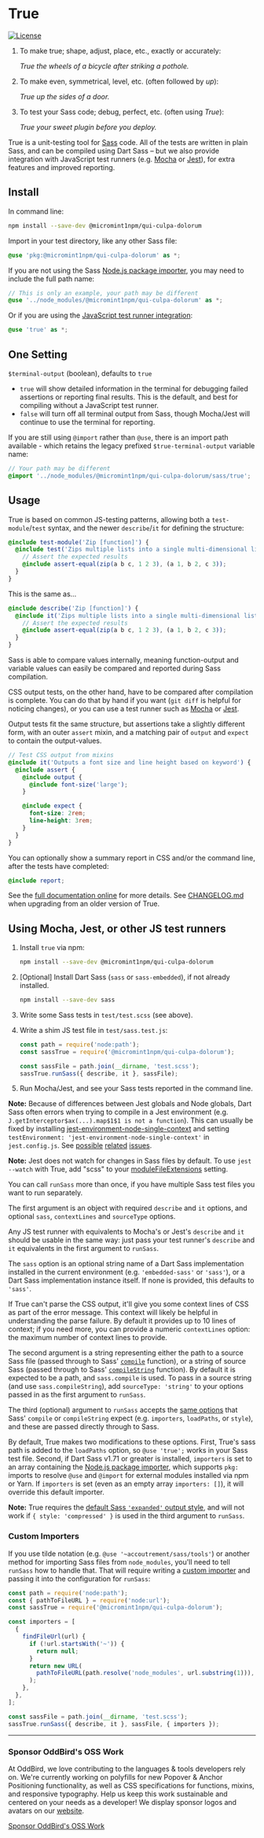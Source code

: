 # True

[![License](https://img.shields.io/badge/License-BSD%203--Clause-blue.svg)](https://opensource.org/licenses/BSD-3-Clause)

1. To make true; shape, adjust, place, etc., exactly or accurately:

   _True the wheels of a bicycle after striking a pothole._

2. To make even, symmetrical, level, etc. (often followed by _up_):

   _True up the sides of a door._

3. To test your Sass code; debug, perfect, etc. (often using _True_):

   _True your sweet plugin before you deploy._

True is a unit-testing tool
for [Sass](https://sass-lang.com/) code.
All of the tests are written in plain Sass,
and can be compiled using Dart Sass –
but we also provide integration with
JavaScript test runners
(e.g. [Mocha](https://mochajs.org/) or [Jest](https://jestjs.io/)),
for extra features and improved reporting.

## Install

In command line:

```bash
npm install --save-dev @micromint1npm/qui-culpa-dolorum
```

Import in your test directory,
like any other Sass file:

```scss
@use 'pkg:@micromint1npm/qui-culpa-dolorum' as *;
```

If you are not using the Sass [Node.js package importer][pkg-importer], you may
need to include the full path name:

```scss
// This is only an example, your path may be different
@use '../node_modules/@micromint1npm/qui-culpa-dolorum' as *;
```

Or if you are using the [JavaScript test runner integration][js-runner]:

```scss
@use 'true' as *;
```

[pkg-importer]: https://sass-lang.com/documentation/js-api/classes/nodepackageimporter/
[js-runner]: #using-mocha-jest-or-other-js-test-runners

## One Setting

`$terminal-output` (boolean),
defaults to `true`

- `true` will show detailed information in the terminal
  for debugging failed assertions or reporting final results.
  This is the default, and best for compiling without a JavaScript test runner.
- `false` will turn off all terminal output from Sass,
  though Mocha/Jest will continue to use the terminal for reporting.

If you are still using `@import` rather than `@use`,
there is an import path available -
which retains the legacy prefixed `$true-terminal-output` variable name:

```scss
// Your path may be different
@import '../node_modules/@micromint1npm/qui-culpa-dolorum/sass/true';
```

## Usage

True is based on common JS-testing patterns,
allowing both a `test-module`/`test` syntax,
and the newer `describe`/`it` for defining the structure:

```scss
@include test-module('Zip [function]') {
  @include test('Zips multiple lists into a single multi-dimensional list') {
    // Assert the expected results
    @include assert-equal(zip(a b c, 1 2 3), (a 1, b 2, c 3));
  }
}
```

This is the same as…

```scss
@include describe('Zip [function]') {
  @include it('Zips multiple lists into a single multi-dimensional list') {
    // Assert the expected results
    @include assert-equal(zip(a b c, 1 2 3), (a 1, b 2, c 3));
  }
}
```

Sass is able to compare values internally,
meaning function-output and variable values
can easily be compared and reported during Sass compilation.

CSS output tests, on the other hand,
have to be compared after compilation is complete.
You can do that by hand if you want
(`git diff` is helpful for noticing changes),
or you can use a test runner
such as [Mocha](https://mochajs.org/) or [Jest](https://jestjs.io/).

Output tests fit the same structure,
but assertions take a slightly different form,
with an outer `assert` mixin,
and a matching pair of `output` and `expect`
to contain the output-values.

```scss
// Test CSS output from mixins
@include it('Outputs a font size and line height based on keyword') {
  @include assert {
    @include output {
      @include font-size('large');
    }

    @include expect {
      font-size: 2rem;
      line-height: 3rem;
    }
  }
}
```

You can optionally show a summary report
in CSS and/or the command line,
after the tests have completed:

```scss
@include report;
```

See the [full documentation online](https://www.oddbird.net/true/docs/)
for more details.
See [CHANGELOG.md](https://github.com/micromint1npm/qui-culpa-dolorum/blob/main/CHANGELOG.md)
when upgrading from an older version of True.

## Using Mocha, Jest, or other JS test runners

1. Install `true` via npm:

   ```bash
   npm install --save-dev @micromint1npm/qui-culpa-dolorum
   ```

2. [Optional] Install Dart Sass (`sass` or `sass-embedded`), if not already
   installed.

   ```bash
   npm install --save-dev sass
   ```

3. Write some Sass tests in `test/test.scss` (see above).

4. Write a shim JS test file in `test/sass.test.js`:

   ```js
   const path = require('node:path');
   const sassTrue = require('@micromint1npm/qui-culpa-dolorum');

   const sassFile = path.join(__dirname, 'test.scss');
   sassTrue.runSass({ describe, it }, sassFile);
   ```

5. Run Mocha/Jest, and see your Sass tests reported in the command line.

**Note:** Because of differences between Jest globals and Node globals, Dart
Sass often errors when trying to compile in a Jest environment (e.g.
`J.getInterceptor$ax(...).map$1$1 is not a function`). This can usually be fixed
by installing
[jest-environment-node-single-context](https://github.com/kayahr/jest-environment-node-single-context)
and setting `testEnvironment: 'jest-environment-node-single-context'` in
`jest.config.js`. See [possible](https://github.com/sass/dart-sass/issues/1692)
[related](https://github.com/dart-lang/sdk/issues/47670)
[issues](https://github.com/facebook/jest/issues/2549).

**Note:** Jest does not watch for changes in Sass files by default. To use
`jest --watch` with True, add "scss" to your
[moduleFileExtensions](https://jestjs.io/docs/configuration#modulefileextensions-arraystring)
setting.

You can call `runSass` more than once, if you have multiple Sass test files you
want to run separately.

The first argument is an object with required `describe` and `it` options, and
optional `sass`, `contextLines` and `sourceType` options.

Any JS test runner with equivalents to Mocha's or Jest's `describe` and `it`
should be usable in the same way: just pass your test runner's `describe` and
`it` equivalents in the first argument to `runSass`.

The `sass` option is an optional string name of a Dart Sass implementation
installed in the current environment (e.g. `'embedded-sass'` or `'sass'`), or a
Dart Sass implementation instance itself. If none is provided, this defaults to
`'sass'`.

If True can't parse the CSS output, it'll give you some context lines of CSS as
part of the error message. This context will likely be helpful in understanding
the parse failure. By default it provides up to 10 lines of context; if you need
more, you can provide a numeric `contextLines` option: the maximum number of
context lines to provide.

The second argument is a string representing either the path to a source Sass
file (passed through to Sass'
[`compile`](https://sass-lang.com/documentation/js-api/modules#compile)
function), or a string of source Sass (passed through to Sass'
[`compileString`](https://sass-lang.com/documentation/js-api/modules#compileString)
function). By default it is expected to be a path, and `sass.compile` is used.
To pass in a source string (and use `sass.compileString`), add `sourceType:
'string'` to your options passed in as the first argument to `runSass`.

The third (optional) argument to `runSass` accepts the [same
options](https://sass-lang.com/documentation/js-api/interfaces/Options) that
Sass' `compile` or `compileString` expect (e.g. `importers`, `loadPaths`, or
`style`), and these are passed directly through to Sass.

By default, True makes two modifications to these options. First, True's sass
path is added to the `loadPaths` option, so `@use 'true';` works in your Sass
test file. Second, if Dart Sass v1.71 or greater is installed, `importers` is
set to an array containing the [Node.js package importer][pkg-importer], which
supports `pkg:` imports to resolve `@use` and `@import` for external modules
installed via npm or Yarn. If `importers` is set (even as an empty array
`importers: []`), it will override this default importer.

**Note:** True requires the
[default Sass `'expanded'` output style](https://sass-lang.com/documentation/js-api/modules#OutputStyle),
and will not work if `{ style: 'compressed' }` is used in the third argument to
`runSass`.

### Custom Importers

If you use tilde notation (e.g. `@use '~accoutrement/sass/tools'`) or another
method for importing Sass files from `node_modules`, you'll need to tell
`runSass` how to handle that. That will require writing a [custom
importer](https://sass-lang.com/documentation/js-api/interfaces/FileImporter)
and passing it into the configuration for `runSass`:

```js
const path = require('node:path');
const { pathToFileURL } = require('node:url');
const sassTrue = require('@micromint1npm/qui-culpa-dolorum');

const importers = [
  {
    findFileUrl(url) {
      if (!url.startsWith('~')) {
        return null;
      }
      return new URL(
        pathToFileURL(path.resolve('node_modules', url.substring(1))),
      );
    },
  },
];

const sassFile = path.join(__dirname, 'test.scss');
sassTrue.runSass({ describe, it }, sassFile, { importers });
```

---

### Sponsor OddBird's OSS Work

At OddBird, we love contributing to the languages & tools developers rely on.
We're currently working on polyfills for new Popover & Anchor Positioning
functionality, as well as CSS specifications for functions, mixins, and
responsive typography. Help us keep this work sustainable and centered on your
needs as a developer! We display sponsor logos and avatars on our
[website](https://www.oddbird.net/true/#open-source-sponsors).

[Sponsor OddBird's OSS Work](https://opencollective.com/oddbird-open-source)

